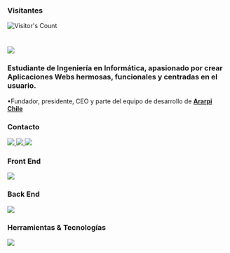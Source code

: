 <div> 
  <h3>Visitantes</h3>
  <img src="https://profile-counter.glitch.me/{RodensRosier}/count.svg" alt="Visitor's Count" />
</div>
<h1>
    <img src="https://readme-typing-svg.herokuapp.com/?font=Inter&size=48&center=true&vCenter=true&width=500&height=70&color=39FF14&duration=4000&lines=+¡Hola+a+todos+(as)!+👋;+¡Soy+Rodens+Rosier!;" />
</h1>

<h3>Estudiante de Ingeniería en Informática, apasionado por crear Aplicaciones Webs hermosas, funcionales y centradas en el usuario.</h3>

•Fundador, presidente, CEO y parte del equipo de desarrollo de **[Ararpi Chile](https://ararpi.com)**
<br>

<h3>Contacto</h3>
<div>
  <a href="mailto:rodensrosier1@gmail.com">
    <img src="https://img.shields.io/badge/Gmail-333333?style=for-the-badge&logo=gmail&logoColor=red" />
  </a>
  <a href="https://linkedin.com/in/rodensrosier" target="_blank">
    <img src="https://img.shields.io/badge/LinkedIn-0077B5?style=for-the-badge&logo=linkedin&logoColor=white" target="_blank" />
  </a>
  <a href="https://instagram.com/RodensRosier/" target="_blank">
    <img src="https://img.shields.io/badge/Instagram-000000?style=for-the-badge&logo=instagram&logoColor=white" target="_blank" />
  </a>
</div>

<h3>Front End</h3>
<span>
  <img src="https://skillicons.dev/icons?i=html,css,javascript,react,sass" />
</span>

<h3>Back End</h3>
<span>
  <img src="https://skillicons.dev/icons?i=python,django,mysql,mongodb,redis" />
</span>

<h3> Herramientas & Tecnologías</h3>
<span>
  <img src="https://skillicons.dev/icons?i=aws,git,linux,nginx,webpack" />
</span>
